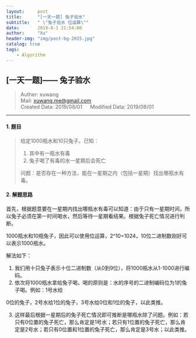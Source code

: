 ```yaml
---
layout:     post
title:      "[一天一题] 兔子验水"
subtitle:   " \"兔子验水 位运算\""
date:       2019-8-1 21:54:00
author:     "Xu"
header-img: "img/post-bg-2015.jpg"
catalog: true
tags:
    - Algorithm
---
```

<script type="text/javascript" async src="https://cdn.mathjax.org/mathjax/latest/MathJax.js?config=TeX-MML-AM_CHTML"> </script>



## [一天一题]—— 兔子验水
> Auther: xuwang </br>
> Mail: xuwang.me@gmail.com </br>
> Created Data: 2019/08/01  &emsp; Modified Data: 2019/08/01
---

#### 1. 题目

> 给定1000瓶水和10只兔子。已知：
>
> 1. 其中有一瓶水有毒
> 2. 兔子喝了有毒的水一星期后会死亡
>
> 问题：是否存在一种方法，能在一星期之内（包括一星期）找出哪瓶水有毒。



#### 2. 解题思路

首先，根据题意要在一星期内找出哪瓶水有毒可以知道：由于只有一星期时间，所以兔子必须在第一时间喝水，然后等待一星期看结果。根据兔子死亡情况进行判断。

1000瓶水和10瓶兔子，因此可以使用位运算，2^10=1024，10位二进制数刚好可以表示1000瓶水。

解法如下：

1. 我们用十只兔子表示十位二进制数（从0到9位），将1000瓶水从1-1000进行编码。
2. 依次将1000瓶水拿给兔子喝，喝的原则是：水的序号的二进制编码位为1的兔子喝。例如：1号水给

0位的兔子，2号水给1位的兔子，3号水给0位和1位的兔子，以此类推。

3. 这样最后根据一星期后的兔子死亡情况即可推断是哪瓶水除了问题。例如：若只有0位置的兔子死亡，那么肯定是1号水；若只有1位置的兔子死亡，那么肯定是2号水；若只有0位置和1位置的兔子死亡，那么肯定是3号水；以此类推。

